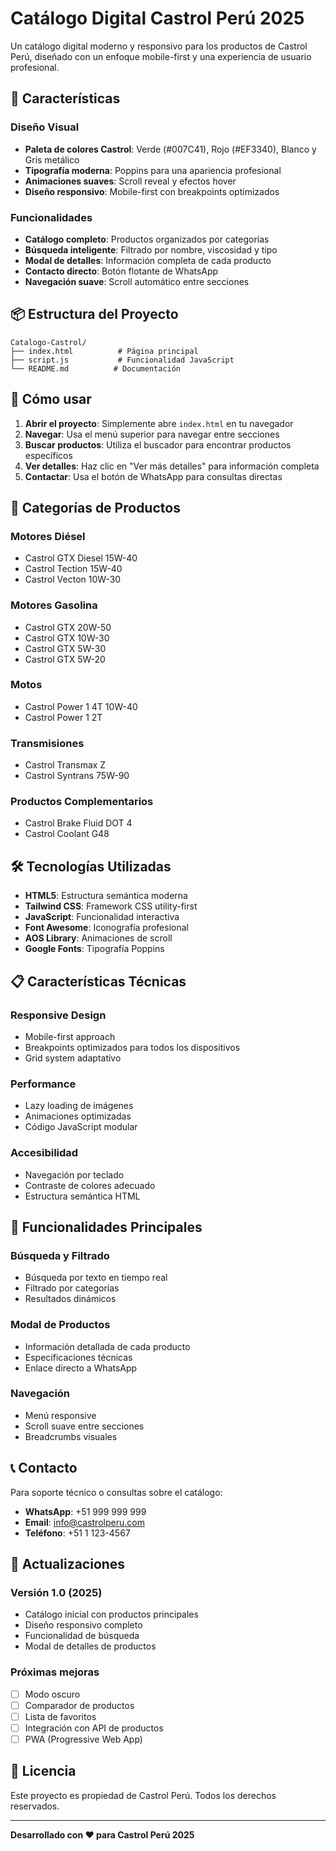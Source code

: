# Catálogo Digital Castrol Perú 2025

Un catálogo digital moderno y responsivo para los productos de Castrol Perú, diseñado con un enfoque mobile-first y una experiencia de usuario profesional.

## 🎨 Características

### Diseño Visual
- **Paleta de colores Castrol**: Verde (#007C41), Rojo (#EF3340), Blanco y Gris metálico
- **Tipografía moderna**: Poppins para una apariencia profesional
- **Animaciones suaves**: Scroll reveal y efectos hover
- **Diseño responsivo**: Mobile-first con breakpoints optimizados

### Funcionalidades
- **Catálogo completo**: Productos organizados por categorías
- **Búsqueda inteligente**: Filtrado por nombre, viscosidad y tipo
- **Modal de detalles**: Información completa de cada producto
- **Contacto directo**: Botón flotante de WhatsApp
- **Navegación suave**: Scroll automático entre secciones

## 📦 Estructura del Proyecto

```
Catalogo-Castrol/
├── index.html          # Página principal
├── script.js           # Funcionalidad JavaScript
└── README.md          # Documentación
```

## 🚀 Cómo usar

1. **Abrir el proyecto**: Simplemente abre `index.html` en tu navegador
2. **Navegar**: Usa el menú superior para navegar entre secciones
3. **Buscar productos**: Utiliza el buscador para encontrar productos específicos
4. **Ver detalles**: Haz clic en "Ver más detalles" para información completa
5. **Contactar**: Usa el botón de WhatsApp para consultas directas

## 📱 Categorías de Productos

### Motores Diésel
- Castrol GTX Diesel 15W-40
- Castrol Tection 15W-40
- Castrol Vecton 10W-30

### Motores Gasolina
- Castrol GTX 20W-50
- Castrol GTX 10W-30
- Castrol GTX 5W-30
- Castrol GTX 5W-20

### Motos
- Castrol Power 1 4T 10W-40
- Castrol Power 1 2T

### Transmisiones
- Castrol Transmax Z
- Castrol Syntrans 75W-90

### Productos Complementarios
- Castrol Brake Fluid DOT 4
- Castrol Coolant G48

## 🛠️ Tecnologías Utilizadas

- **HTML5**: Estructura semántica moderna
- **Tailwind CSS**: Framework CSS utility-first
- **JavaScript**: Funcionalidad interactiva
- **Font Awesome**: Iconografía profesional
- **AOS Library**: Animaciones de scroll
- **Google Fonts**: Tipografía Poppins

## 📋 Características Técnicas

### Responsive Design
- Mobile-first approach
- Breakpoints optimizados para todos los dispositivos
- Grid system adaptativo

### Performance
- Lazy loading de imágenes
- Animaciones optimizadas
- Código JavaScript modular

### Accesibilidad
- Navegación por teclado
- Contraste de colores adecuado
- Estructura semántica HTML

## 🎯 Funcionalidades Principales

### Búsqueda y Filtrado
- Búsqueda por texto en tiempo real
- Filtrado por categorías
- Resultados dinámicos

### Modal de Productos
- Información detallada de cada producto
- Especificaciones técnicas
- Enlace directo a WhatsApp

### Navegación
- Menú responsive
- Scroll suave entre secciones
- Breadcrumbs visuales

## 📞 Contacto

Para soporte técnico o consultas sobre el catálogo:
- **WhatsApp**: +51 999 999 999
- **Email**: info@castrolperu.com
- **Teléfono**: +51 1 123-4567

## 🔄 Actualizaciones

### Versión 1.0 (2025)
- Catálogo inicial con productos principales
- Diseño responsivo completo
- Funcionalidad de búsqueda
- Modal de detalles de productos

### Próximas mejoras
- [ ] Modo oscuro
- [ ] Comparador de productos
- [ ] Lista de favoritos
- [ ] Integración con API de productos
- [ ] PWA (Progressive Web App)

## 📄 Licencia

Este proyecto es propiedad de Castrol Perú. Todos los derechos reservados.

---

**Desarrollado con ❤️ para Castrol Perú 2025** 